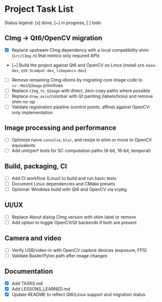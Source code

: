 # Project Task List

Status legend: [x] done, [~] in progress, [ ] todo

## CImg → Qt6/OpenCV migration
- [x] Replace upstream CImg dependency with a local compatibility shim (`src/CImg.h`) that mimics only required APIs
- [~] Build the project against Qt6 and OpenCV on Linux (install `qt6-base-dev`, `qt6-5compat-dev`, `libopencv-dev`)
- [ ] Remove remaining CImg idioms by migrating core image code to `cv::Mat`/`QImage` primitives
- [ ] Replace `CImg_to_QImage` with direct, zero-copy paths where possible
- [ ] Replace `draw_axis`/colorbar with Qt painting (labels/ticks) and remove shim no-op
- [ ] Validate registration pipeline (control points, affine) against OpenCV-only implementation

## Image processing and performance
- [ ] Optimize naive `convolve`, `blur`, and resize in shim or move to OpenCV equivalents
- [ ] Add unit/perf tests for SC computation paths (8-bit, 16-bit, temporal)

## Build, packaging, CI
- [ ] Add CI workflow (Linux) to build and run basic tests
- [ ] Document Linux dependencies and CMake presets
- [ ] Optional: Windows build with Qt6 and OpenCV via vcpkg

## UI/UX
- [ ] Replace About dialog CImg version with shim label or remove
- [ ] Add option to toggle OpenCV/Qt backends if both are present

## Camera and video
- [ ] Verify USB/video-in with OpenCV capture devices (exposure, FPS)
- [ ] Validate Basler/Pylon path after image changes

## Documentation
- [x] Add TASKS.md
- [x] Add LESSONS_LEARNED.md
- [x] Update README to reflect Qt6/Linux support and migration status
